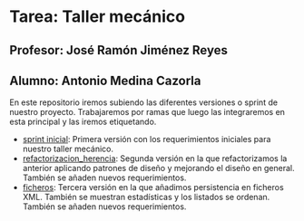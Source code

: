 # Tarea: Taller mecánico
## Profesor: José Ramón Jiménez Reyes
## Alumno: Antonio Medina Cazorla

En este repositorio iremos subiendo las diferentes versiones o sprint de nuestro proyecto.
Trabajaremos por ramas que luego las integraremos en esta principal y las iremos etiquetando.

- [sprint inicial](../../tree/sprint_inicial): Primera versión con los requerimientos iniciales para nuestro taller mecánico.
- [refactorizacion_herencia](../../tree/refactorizacion_herencia): Segunda versión en la que refactorizamos la anterior aplicando patrones de diseño y mejorando el diseño en general. También se añaden nuevos requerimientos.
- [ficheros](../../tree/ficheros): Tercera versión en la que añadimos persistencia en ficheros XML. También se muestran estadísticas y los listados se ordenan. También se añaden nuevos requerimientos.